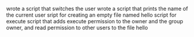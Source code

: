 wrote a script that switches the user
wrote a script that prints the name of the current user
sript for creating an empty file named hello
script for execute
script that adds execute permission to the owner and the group owner, and read permission to other users to the file hello
